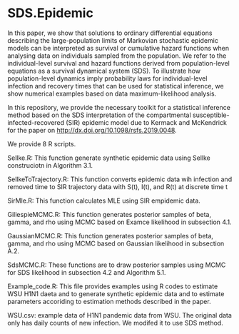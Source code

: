 # SDS.Epidemic
In this paper, we show that solutions to ordinary differential equations describing the large-population limits of Markovian stochastic epidemic models can be interpreted as survival or cumulative hazard functions when analysing data on individuals sampled from the population. We refer to the individual-level survival and hazard functions derived from population-level equations as a survival dynamical system (SDS). To illustrate how population-level dynamics imply probability laws for individual-level infection and recovery times that can be used for statistical inference, we show numerical examples based on 
data maximum-likelihood analysis. 

In this repository, we provide the necessary toolkit for a statistical inference method based on the SDS interpretation of the compartmental susceptible-infected-recovered (SIR) epidemic model due to Kermack and McKendrick for the paper on http://dx.doi.org/10.1098/rsfs.2019.0048.

We provide 8 R scripts.

Sellke.R:  This function generate synthetic epidemic data using Sellke construciotn  in Algorithm 3.1. 

SellkeToTrajectory.R:  This function converts epidemic data wih infection and removed time to SIR trajectory data with S(t), I(t), and R(t) at discrete time t

SirMle.R: This function calculates MLE using SIR empidemic data.

GillespieMCMC.R: This function generates posterior samples of beta, gamma, and rho using MCMC based on Examce likelihood in subsection 4.1.

GaussianMCMC.R: This function generates posterior samples of beta, gamma, and rho using MCMC based on Gaussian likelihood in subsection A.2.

SdsMCMC.R: These functions are to draw posterior samples using MCMC for SDS likelihood in subsection 4.2 and Algorithm 5.1.

Example_code.R: This file provides examples using R codes to estimate WSU H1N1 daeta and to generate synthetic epidemic data and to estimate parameters accoriding to estimation methods described in the paper. 

WSU.csv: example data of H1N1 pandemic data from WSU. The original data only has daily counts of new infection. We modifed it to use SDS method. 
